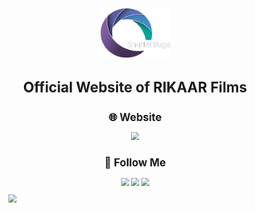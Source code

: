 <p align="center">
<img src="assets/img/logos/LOGO-SVGwhite.png" height="100" />
</p>

<h1 align="center">Official Website of RIKAAR Films</h1>

<h2 align="center">🌐 Website</h2>
<p align="center">
<a href="https://varunbhasin.com/" target="_blank"><img height="28" src = "https://img.shields.io/badge/-https://shutterbugs.mitaoe.ac.in-fed136?style=for-the-badge"></a>
</p>
<h2 align="center">👥 Follow Me</h2>
<p align="center">
<a href="https://www.instagram.com/bhasinskingdom/" target="_blank"><img height="28" src = "https://img.shields.io/badge/-Instagram-e95950?style=for-the-badge&logo=Instagram&logoColor=white"></a>
<a href="https://www.youtube.com/user/bhasinskingdom1" target="_blank"><img height="28" src = "https://img.shields.io/badge/-Social Links-fed136?style=for-the-badge"></a>
  <a href="mailto:BhasinsKingdom@gmail.com" target="_blank"><img height="28" src = "https://img.shields.io/badge/gmail-EA4335?&style=for-the-badge&logo=gmail&logoColor=white"></a>
  
  <a href="https://www.linkedin.com/in/varun-bhasin-photography-78552147/?originalSubdomain=in" target="_blank"> <img height="28" src = "https://img.shields.io/badge/-LinkedIn-0e76a8?style=for-the-badge&logo=Linkedin&logoColor=white"></a>

</p>
